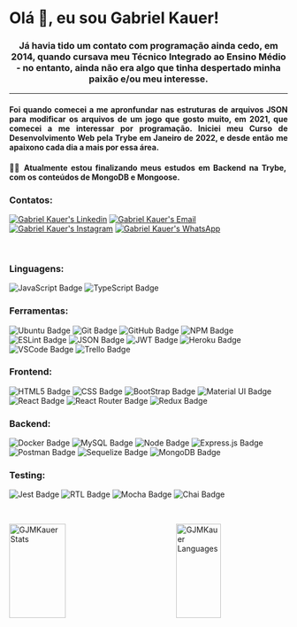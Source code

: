 <h1 align="left">Olá 👋, eu sou Gabriel Kauer!</h1>

<h3 align="center"> Já havia tido um contato com programação ainda cedo, em 2014, quando cursava meu Técnico Integrado ao Ensino Médio - no entanto, ainda não era algo que tinha despertado minha paixão e/ou meu interesse.</h3>

<hr>

<h4 align="justify">Foi quando comecei a me apronfundar nas estruturas de arquivos JSON para modificar os arquivos de um jogo que gosto muito, em 2021, que comecei a me interessar por programação. Iniciei meu Curso de Desenvolvimento Web pela Trybe em Janeiro de 2022, e desde então me apaixono cada dia a mais por essa área.</h4>

<h4 align="justify">👨‍💻 Atualmente estou finalizando meus estudos em Backend na Trybe, com os conteúdos de <b>MongoDB e Mongoose.</b></h4>

<h3 align="left">Contatos:</h3>
<p align="left">
<a href="https://www.linkedin.com/in/gjmkauer/" target="blank"><img src="https://img.shields.io/badge/LinkedIn-0077B5?style=for-the-badge&logo=linkedin&logoColor=white" alt="Gabriel Kauer's Linkedin"/></a>
<a href="mailto:gjmkauer@hotmail.com" target="blank"><img src="https://img.shields.io/badge/Gmail-D14836?style=for-the-badge&logo=gmail&logoColor=white" alt="Gabriel Kauer's Email"/></a>
<a href="http://www.instagram.com/gjmkauer/" target="blank"><img src="https://img.shields.io/badge/Instagram-E4405F?style=for-the-badge&logo=instagram&logoColor=white" alt="Gabriel Kauer's Instagram"/></a>
<a href="http://wa.me/5551986873003" target="blank"><img src="https://img.shields.io/badge/WhatsApp-25D366?style=for-the-badge&logo=whatsapp&logoColor=white" alt="Gabriel Kauer's WhatsApp"/></a>
</p>

<p>⠀</p>

<h3 align="left">Linguagens:</h3>
<p align="left">
<img src="https://img.shields.io/badge/JavaScript-323330?style=for-the-badge&logo=javascript&logoColor=F7DF1E" alt="JavaScript Badge"/>
<img src="https://img.shields.io/badge/TypeScript-007ACC?style=for-the-badge&logo=typescript&logoColor=white" alt="TypeScript Badge"/>
</p>

<h3 align="left">Ferramentas:</h3>
<p align="left">
<img src="https://img.shields.io/badge/Ubuntu-E95420?style=for-the-badge&logo=ubuntu&logoColor=white" alt="Ubuntu Badge"/>
<img src="https://img.shields.io/badge/git-%23F05033.svg?style=for-the-badge&logo=git&logoColor=white" alt="Git Badge"/>
<img src="https://img.shields.io/badge/github-%23121011.svg?style=for-the-badge&logo=github&logoColor=white" alt="GitHub Badge"/>
<img src="https://img.shields.io/badge/NPM-%23000000.svg?style=for-the-badge&logo=npm&logoColor=white" alt="NPM Badge"/>
<img src="https://img.shields.io/badge/eslint-3A33D1?style=for-the-badge&logo=eslint&logoColor=white" alt="ESLint Badge"/>
<img src="https://img.shields.io/badge/json-5E5C5C?style=for-the-badge&logo=json&logoColor=white" alt="JSON Badge"/>
<img src="https://img.shields.io/badge/JWT-000000?style=for-the-badge&logo=JSON%20web%20tokens&logoColor=white" alt="JWT Badge"/>
<img src="https://img.shields.io/badge/heroku-%23430098.svg?style=for-the-badge&logo=heroku&logoColor=white" alt="Heroku Badge"/>
<img src="https://img.shields.io/badge/VSCode-0078D4?style=for-the-badge&logo=visual%20studio%20code&logoColor=white" alt="VSCode Badge"/>
<img src="https://img.shields.io/badge/Trello-0052CC?style=for-the-badge&logo=trello&logoColor=white" alt="Trello Badge"/>
</p>

<h3 align="left">Frontend:</h3>
<p align="left">
<img src="https://img.shields.io/badge/HTML5-E34F26?style=for-the-badge&logo=html5&logoColor=white" alt="HTML5 Badge"/>
<img src="https://img.shields.io/badge/CSS3-1572B6?style=for-the-badge&logo=css3&logoColor=white" alt="CSS Badge"/>
<img src="https://img.shields.io/badge/bootstrap-%23563D7C.svg?style=for-the-badge&logo=bootstrap&logoColor=white" alt="BootStrap Badge"/>
<img src="https://img.shields.io/badge/MUI-%230081CB.svg?style=for-the-badge&logo=mui&logoColor=white" alt="Material UI Badge"/>
<img src="https://img.shields.io/badge/React-20232A?style=for-the-badge&logo=react&logoColor=61DAFB" alt="React Badge"/>
<img src="https://img.shields.io/badge/React_Router-CA4245?style=for-the-badge&logo=react-router&logoColor=white" alt="React Router Badge"/>
<img src="https://img.shields.io/badge/Redux-593D88?style=for-the-badge&logo=redux&logoColor=white" alt="Redux Badge"/>
</p>
 
<h3 align="left">Backend:</h3>
<p align="left">
<img src="https://img.shields.io/badge/Docker-2CA5E0?style=for-the-badge&logo=docker&logoColor=white" alt="Docker Badge"/>
<img src="https://img.shields.io/badge/MySQL-005C84?style=for-the-badge&logo=mysql&logoColor=white" alt="MySQL Badge"/>
<img src="https://img.shields.io/badge/Node.js-339933?style=for-the-badge&logo=nodedotjs&logoColor=white" alt="Node Badge"/>
<img src="https://img.shields.io/badge/Express.js-000000?style=for-the-badge&logo=express&logoColor=white" alt="Express.js Badge"/>
<img src="https://img.shields.io/badge/Postman-FF6C37?style=for-the-badge&logo=Postman&logoColor=white" alt="Postman Badge"/>
<img src="https://img.shields.io/badge/Sequelize-52B0E7?style=for-the-badge&logo=Sequelize&logoColor=white" alt="Sequelize Badge"/>
<img src="https://img.shields.io/badge/MongoDB-4EA94B?style=for-the-badge&logo=mongodb&logoColor=white" alt="MongoDB Badge"/>
</p>

<h3 align="left">Testing:</h3>
<p align="left">
<img src="https://img.shields.io/badge/Jest-C21325?style=for-the-badge&logo=jest&logoColor=white" alt="Jest Badge"/>
<img src="https://img.shields.io/badge/-TestingLibrary-%23E33332?style=for-the-badge&logo=testing-library&logoColor=white" alt="RTL Badge"/>
<img src="https://img.shields.io/badge/Mocha-8D6748?style=for-the-badge&logo=Mocha&logoColor=white" alt="Mocha Badge" />
<img src="https://img.shields.io/badge/chai-A30701?style=for-the-badge&logo=chai&logoColor=white" alt="Chai Badge"/>
</p>

<p>⠀</p>

<a href="https://github.com/GJMKauer"><img src="https://github-readme-stats.vercel.app/api?username=gjmkauer&show_icons=true&theme=merko&border_radius=25&locale=pt-br" alt="GJMKauer Stats" height="170px" width="45%" align="left" /></a>

<a href="https://github.com/GJMKauer"><img src="https://github-readme-stats.vercel.app/api/top-langs/?username=gjmkauer&langs_count=10&layout=compact&theme=merko&border_radius=25&locale=pt-br" alt="GJMKauer Languages" height="170px" width="40%" align="right" /></a>
